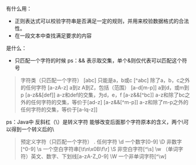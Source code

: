 
有什么用：
- 正则表达式可以校验字符串是否满足一定的规则，并用来校验数据格式的合法性。
- 在一段文本中查找满足要求的内容

是什么：
- 只匹配一个字符的时候
ps：&& 表示取交集，单个&则仅代表可以匹配这个符号 
> 字符类（只匹配一个字符）
[abc]			只能是a，b或c
[^abc]		除了a，b，c之外的任何字符
[a-zA-z]		a到z A到Z，包括（范围）
[a-d[m-p]]		a到d，或m到p
[a-z&&[def]]	a-z和def的交集，为d，e，f
[a-z&&[^bc]]	a-z和除了bc之外的任何字符的交集，等价于[ad-z]
[a-z&&[^m-p]] 	a-z和除了m-p之外的任何字符的交集，等价于[a-lq-z]]


ps：Java中 反斜杠（\）是转义字符 能够改变后面那个字符原本的含义，两个\\可以得到一个转义后的\
> 预定义字符（只匹配一个字符）
.			任何字符
\d			一个数字[0-9]
\D			非数字[^0-9]
\s			一个空白字符串[\t\n\x0B\f\r]
\S			非空白字符[^\s]
\w			（单词字符）英文、数字、下划线[a-zA-Z_0-9]
\W			一个非单词字符[^\w]
 